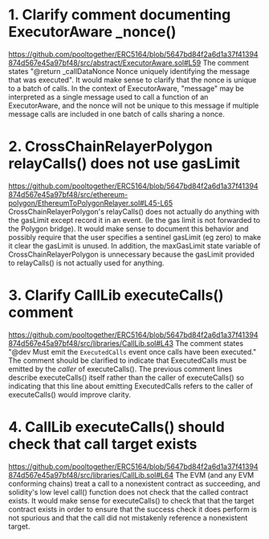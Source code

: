 # 1. Clarify comment documenting ExecutorAware _nonce()
https://github.com/pooltogether/ERC5164/blob/5647bd84f2a6d1a37f41394874d567e45a97bf48/src/abstract/ExecutorAware.sol#L59
The comment states "@return _callDataNonce Nonce uniquely identifying the message that was executed". It would make sense to clarify that the nonce is unique to a batch of calls. In the context of ExecutorAware, "message" may be interpreted as a single message used to call a function of an ExecutorAware, and the nonce will not be unique to this message if multiple message calls are included in one batch of calls sharing a nonce.

# 2. CrossChainRelayerPolygon relayCalls() does not use gasLimit
https://github.com/pooltogether/ERC5164/blob/5647bd84f2a6d1a37f41394874d567e45a97bf48/src/ethereum-polygon/EthereumToPolygonRelayer.sol#L45-L65
CrossChainRelayerPolygon's relayCalls() does not actually do anything with the gasLimit except record it in an event. (Ie the gas limit is not forwarded to the Polygon bridge). It would make sense to document this behavior and possibly require that the user specifies a sentinel gasLimit (eg zero) to make it clear the gasLimit is unused. In addition, the maxGasLimit state variable of CrossChainRelayerPolygon is unnecessary because the gasLimit provided to relayCalls() is not actually used for anything.

# 3. Clarify CallLib executeCalls() comment
https://github.com/pooltogether/ERC5164/blob/5647bd84f2a6d1a37f41394874d567e45a97bf48/src/libraries/CallLib.sol#L43
The comment states "@dev Must emit the `ExecutedCalls` event once calls have been executed." The comment should be clarified to indicate that ExecutedCalls must be emitted by the _caller_ of executeCalls(). The previous comment lines describe executeCalls() itself rather than the caller of executeCalls() so indicating that this line about emitting ExecutedCalls refers to the caller of executeCalls() would improve clarity.

# 4. CallLib executeCalls() should check that call target exists
https://github.com/pooltogether/ERC5164/blob/5647bd84f2a6d1a37f41394874d567e45a97bf48/src/libraries/CallLib.sol#L64
The EVM (and any EVM conforming chains) treat a call to a nonexistent contract as succeeding, and solidity's low level call() function does not check that the called contract exists. It would make sense for executeCalls() to check that that the target contract exists in order to ensure that the success check it does perform is not spurious and that the call did not mistakenly reference a nonexistent target.
